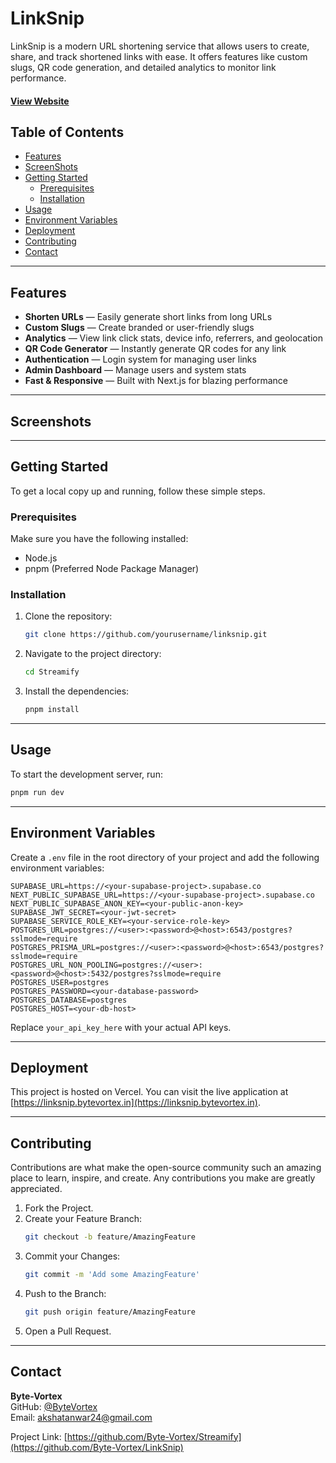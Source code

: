 # LinkSnip   
LinkSnip is a modern URL shortening service that allows users to create, share, and track shortened links with ease. It offers features like custom slugs, QR code generation, and detailed analytics to monitor link performance.

#### [View Website ](https://linksnip.bytevortex.in)

## Table of Contents

- [Features](#features)
- [ScreenShots](#screenshots)
- [Getting Started](#getting-started)
  - [Prerequisites](#prerequisites)
  - [Installation](#installation)
- [Usage](#usage)
- [Environment Variables](#environment-variables)
- [Deployment](#deployment)
- [Contributing](#contributing)
- [Contact](#contact)

---

## Features

- **Shorten URLs** — Easily generate short links from long URLs
- **Custom Slugs** — Create branded or user-friendly slugs
- **Analytics** — View link click stats, device info, referrers, and geolocation
- **QR Code Generator** — Instantly generate QR codes for any link
- **Authentication** — Login system for managing user links
- **Admin Dashboard** — Manage users and system stats
- **Fast & Responsive** — Built with Next.js for blazing performance

----

## Screenshots


---

## Getting Started

To get a local copy up and running, follow these simple steps.

### Prerequisites

Make sure you have the following installed:

- Node.js
- pnpm (Preferred Node Package Manager)

### Installation

1. Clone the repository:
    ```sh
    git clone https://github.com/yourusername/linksnip.git
    ```

2. Navigate to the project directory:
    ```sh
    cd Streamify
    ```

3. Install the dependencies:
    ```sh
    pnpm install
    ```

---

## Usage

To start the development server, run:
```sh
pnpm run dev
```

---

## Environment Variables

Create a `.env` file in the root directory of your project and add the following environment variables:

```env
SUPABASE_URL=https://<your-supabase-project>.supabase.co
NEXT_PUBLIC_SUPABASE_URL=https://<your-supabase-project>.supabase.co
NEXT_PUBLIC_SUPABASE_ANON_KEY=<your-public-anon-key>
SUPABASE_JWT_SECRET=<your-jwt-secret>
SUPABASE_SERVICE_ROLE_KEY=<your-service-role-key>
POSTGRES_URL=postgres://<user>:<password>@<host>:6543/postgres?sslmode=require
POSTGRES_PRISMA_URL=postgres://<user>:<password>@<host>:6543/postgres?sslmode=require
POSTGRES_URL_NON_POOLING=postgres://<user>:<password>@<host>:5432/postgres?sslmode=require
POSTGRES_USER=postgres
POSTGRES_PASSWORD=<your-database-password>
POSTGRES_DATABASE=postgres
POSTGRES_HOST=<your-db-host>
```

Replace `your_api_key_here` with your actual API keys.

---

## Deployment

This project is hosted on Vercel. You can visit the live application at [https://linksnip.bytevortex.in](https://linksnip.bytevortex.in).

---

## Contributing

Contributions are what make the open-source community such an amazing place to learn, inspire, and create. Any contributions you make are greatly appreciated.

1. Fork the Project.
2. Create your Feature Branch:
   ```sh
   git checkout -b feature/AmazingFeature
   ```
3. Commit your Changes:
   ```sh
   git commit -m 'Add some AmazingFeature'
   ```
4. Push to the Branch:
   ```sh
   git push origin feature/AmazingFeature
   ```
5. Open a Pull Request.

---

## Contact

**Byte-Vortex**  
GitHub: [@ByteVortex](https://github.com/Byte-Vortex)  
Email: akshatanwar24@gmail.com 

Project Link: [https://github.com/Byte-Vortex/Streamify](https://github.com/Byte-Vortex/LinkSnip)

